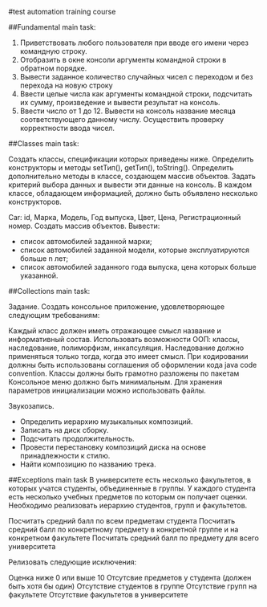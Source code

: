 #test automation training course

##Fundamental main task:

1. Приветствовать любого пользователя при вводе его имени через командную строку.
2. Отобразить в окне консоли аргументы командной строки в обратном порядке.
3. Вывести заданное количество случайных чисел с переходом и без перехода на новую строку
4. Ввести целые числа как аргументы командной строки, подсчитать их сумму, произведение и вывести результат на консоль.
5. Ввести число от 1 до 12. Вывести на консоль название месяца соответствующего данному числу. Осуществить проверку корректности ввода чисел.


##Classes main task:

Создать классы, спецификации которых приведены ниже.
Определить конструкторы и методы setТип(), getТип(), toString().
Определить дополнительно методы в классе, создающем массив объектов.
Задать критерий выбора данных и вывести эти данные на консоль.
В каждом классе, обладающем информацией, должно быть объявлено несколько конструкторов.
   
Car: id, Марка, Модель, Год выпуска, Цвет, Цена, Регистрационный номер.
Создать массив объектов. Вывести:
- список автомобилей заданной марки;
- список автомобилей заданной модели, которые эксплуатируются больше n лет;
- список автомобилей заданного года выпуска, цена которых больше указанной.


##Collections main task:

Задание. Создать консольное приложение, удовлетворяющее следующим требованиям:

Каждый класс должен иметь отражающее смысл название и информативный состав.
Использовать возможности ООП: классы, наследование, полиморфизм, инкапсуляция.
Наследование должно применяться только тогда, когда это имеет смысл.
При кодировании должны быть использованы соглашения об оформлении кода java code convention.
Классы должны быть грамотно разложены по пакетам
Консольное меню должно быть минимальным.
Для хранения параметров инициализации можно использовать файлы.

Звукозапись. 
- Определить иерархию музыкальных композиций. 
- Записать на диск сборку.
- Подсчитать продолжительность. 
- Провести перестановку композиций диска на основе принадлежности к стилю.
- Найти композицию по названию трека.

##Exceptions main task 
В университете есть несколько факультетов, в которых учатся студенты, объединенные в группы. 
У каждого студента есть несколько учебных предметов по которым он получает оценки. 
Необходимо реализовать иерархию студентов, групп и факультетов.

Посчитать средний балл по всем предметам студента
Посчитать средний балл по конкретному предмету в конкретной группе и на конкретном факультете
Посчитать средний балл по предмету для всего университета

Релизовать следующие исключения:

Оценка ниже 0 или выше 10
Отсутсвие предметов у студента (должен быть хотя бы один)
Отсутствие студентов в группе
Отсутствие групп на факультете
Отсутствие факультетов в университете

